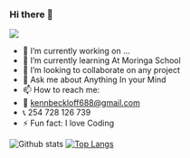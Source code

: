 ### Hi there 👋
![](https://komarev.com/ghpvc/?username=kennbeckloff)
- 🔭 I’m currently working on ...
- 🌱 I’m currently learning At Moringa School
- 👯 I’m looking to collaborate on any project
- 💬 Ask me about Anything In your Mind
- 📫 How to reach me: 
- 📧 kennbeckloff688@gmail.com
- 📞 254 728 126 739
- ⚡ Fun fact: I love Coding

![Github stats](https://github-readme-stats.vercel.app/api?username=kennbeckloff&theme=highcontrast&show_icons=true&count_private=true)
[![Top Langs](https://github-readme-stats.vercel.app/api/top-langs/?username=kennbeckloff&langs_count=8&theme=dracula)](https://github.com/anuraghazra/github-readme-stats)

